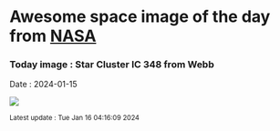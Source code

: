 
# Awesome space image of the day from [NASA](https://api.nasa.gov/)

### Today image : Star Cluster IC 348 from Webb
Date : 2024-01-15

![](https://apod.nasa.gov/apod/image/2401/IC348_webb_960.jpg)

<small>Latest update : Tue Jan 16 04:16:09 2024</small>
        